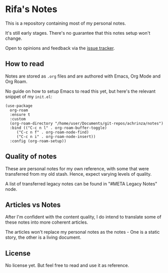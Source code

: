 # Rifa's Notes

This is a repository containing most of my personal notes.

It's still early stages. There's no guarantee that this notes setup won't change.

Open to opinions and feedback via the [issue tracker](https://github.com/achrinza/notes/issues).

## How to read

Notes are stored as `.org` files and are authored with Emacs, Org Mode and Org Roam.

No guide on how to setup Emacs to read this yet, but here's the relevant snippet of my `init.el`:

```elisp
(use-package
  org-roam
  :ensure t
  :custom
  (org-roam-directory "/home/user/Documents/git-repos/achrinza/notes")
  :bind (("C-c n l" . org-roam-buffer-toggle)
	 ("C-c n f" . org-roam-node-find)
	 ("C-c n i" . org-roam-node-insert))
  :config (org-roam-setup))
```

## Quality of notes

These are personal notes for my own reference, with some that were transferred from my old stash. Hence, expect varying levels of quality.

A list of transferred legacy notes can be found in "#META Legacy Notes" node.

## Articles vs Notes

After I'm confident with the content quality, I do intend to translate some of these notes into more coherent articles.

The articles won't replace my personal notes as the notes - One is a static story, the other is a living document.

## License

No license yet. But feel free to read and use it as reference.


